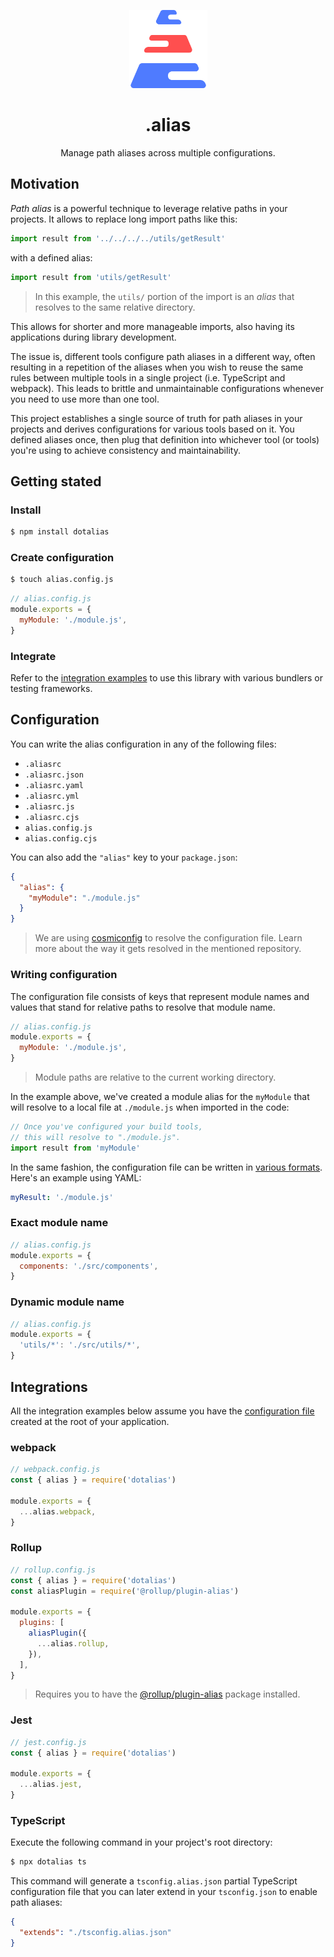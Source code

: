 <p align="center">
  <img src="logo.png" width="125" />
</p>

<h1 align="center">.alias</h1>

<p align="center">
Manage path aliases across multiple configurations.
</p>

## Motivation

_Path alias_ is a powerful technique to leverage relative paths in your projects. It allows to replace long import paths like this:

```js
import result from '../../../../utils/getResult'
```

with a defined alias:

```js
import result from 'utils/getResult'
```

> In this example, the `utils/` portion of the import is an _alias_ that resolves to the same relative directory.

This allows for shorter and more manageable imports, also having its applications during library development.

The issue is, different tools configure path aliases in a different way, often resulting in a repetition of the aliases when you wish to reuse the same rules between multiple tools in a single project (i.e. TypeScript and webpack). This leads to brittle and unmaintainable configurations whenever you need to use more than one tool.

This project establishes a single source of truth for path aliases in your projects and derives configurations for various tools based on it. You defined aliases once, then plug that definition into whichever tool (or tools) you're using to achieve consistency and maintainability.

## Getting stated

### Install

```bash
$ npm install dotalias
```

### Create configuration

```bash
$ touch alias.config.js
```

```js
// alias.config.js
module.exports = {
  myModule: './module.js',
}
```

### Integrate

Refer to the [integration examples](#integrations) to use this library with various bundlers or testing frameworks.

## Configuration

You can write the alias configuration in any of the following files:

- `.aliasrc`
- `.aliasrc.json`
- `.aliasrc.yaml`
- `.aliasrc.yml`
- `.aliasrc.js`
- `.aliasrc.cjs`
- `alias.config.js`
- `alias.config.cjs`

You can also add the `"alias"` key to your `package.json`:

```json
{
  "alias": {
    "myModule": "./module.js"
  }
}
```

> We are using [cosmiconfig](https://github.com/davidtheclark/cosmiconfig) to resolve the configuration file. Learn more about the way it gets resolved in the mentioned repository.

### Writing configuration

The configuration file consists of keys that represent module names and values that stand for relative paths to resolve that module name.

```js
// alias.config.js
module.exports = {
  myModule: './module.js',
}
```

> Module paths are relative to the current working directory.

In the example above, we've created a module alias for the `myModule` that will resolve to a local file at `./module.js` when imported in the code:

```js
// Once you've configured your build tools,
// this will resolve to "./module.js".
import result from 'myModule'
```

In the same fashion, the configuration file can be written in [various formats](#configuration-file). Here's an example using YAML:

```yaml
myResult: './module.js'
```

### Exact module name

```js
// alias.config.js
module.exports = {
  components: './src/components',
}
```

### Dynamic module name

```js
// alias.config.js
module.exports = {
  'utils/*': './src/utils/*',
}
```

## Integrations

All the integration examples below assume you have the [configuration file](#configuration-file) created at the root of your application.

### webpack

```js
// webpack.config.js
const { alias } = require('dotalias')

module.exports = {
  ...alias.webpack,
}
```

### Rollup

```js
// rollup.config.js
const { alias } = require('dotalias')
const aliasPlugin = require('@rollup/plugin-alias')

module.exports = {
  plugins: [
    aliasPlugin({
      ...alias.rollup,
    }),
  ],
}
```

> Requires you to have the [@rollup/plugin-alias](https://github.com/rollup/plugins/tree/master/packages/alias) package installed.

### Jest

```js
// jest.config.js
const { alias } = require('dotalias')

module.exports = {
  ...alias.jest,
}
```

### TypeScript

Execute the following command in your project's root directory:

```bash
$ npx dotalias ts
```

This command will generate a `tsconfig.alias.json` partial TypeScript configuration file that you can later extend in your `tsconfig.json` to enable path aliases:

```json
{
  "extends": "./tsconfig.alias.json"
}
```
